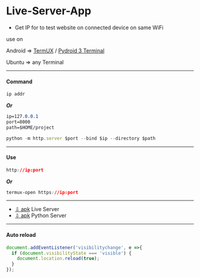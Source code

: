 # Live-Server-App
+ Get IP for to test website on connected device on same WiFi
   
use on

  Android => [TermUX](https://play.google.com/store/apps/details?id=com.termux) / [Pydroid 3 Terminal](https://play.google.com/store/apps/details?id=ru.iiec.pydroid3)
  
  Ubuntu => any Terminal
***
#### Command
```css
ip addr
```
**_Or_**
```css
ip=127.0.0.1
port=8000
path=$HOME/project
```
```js
python -m http.server $port --bind $ip --directory $path
```
***
#### Use
```css
http://ip:port
```
**_Or_**
```css
termux-open https://ip:port
```
***
+ [⇩ apk](https://www.mediafire.com/file/aoeub2ilvpdx5vs/Live_Server.apk) Live Server
+ [⇩ apk](https://www.mediafire.com/file/7jl1m71a3fg44ve/Python+Server.apk) Python Server
***
#### Auto reload
```javascript
document.addEventListener('visibilitychange', e =>{
  if (document.visibilityState === 'visible') {
    document.location.reload(true);
  }
});
```
